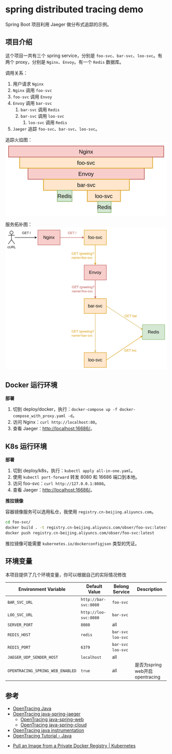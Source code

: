 # spring distributed tracing demo

Spring Boot 项目利用 Jaeger 做分布式追踪的示例。

## 项目介绍

这个项目一共有三个 spring service，分别是 `foo-svc`、`bar-svc`、`loo-svc`。有两个
proxy，分别是 `Nginx`、`Envoy`。有一个 `Redis` 数据库。

调用关系：

1. 用户请求 `Nginx`
2. `Nginx` 调用 `foo-svc`
3. `foo-svc` 调用 `Envoy`
4. `Envoy` 调用 `bar-svc`
    1. `bar-svc` 调用 `Redis`
    2. `bar-svc` 调用 `loo-svc`
        1. `loo-svc` 调用 `Redis`
5. `Jaeger` 追踪 `foo-svc`、`bar-svc`、`loo-svc`。

追踪火焰图：
![img.png](assets/trace-tree_spring.png)

服务拓补图：
![](assets/service-map_spring.png)

## Docker 运行环境

**部署**

1. 切到
   deploy/docker，执行：`docker-compose up -f docker-compose_with_proxy.yaml -d`。
2. 访问 Nginx：`curl http://localhost:80`。
3. 查看 Jaeger：[http://localhost:16686/](http://localhost:16686/)。

## K8s 运行环境

**部署**

1. 切到 deploy/k8s，执行：`kubectl apply all-in-one.yaml`。
2. 使用 `kubectl port-forward` 转发 8080 和 16686 端口到本地。
3. 访问 foo-svc：`curl http://127.0.0.1:8080`。
3. 查看 Jaeger：[http://localhost:16686/](http://localhost:16686/)。

**推拉镜像**

容器镜像服务可以选用私仓，我使用 `registry.cn-beijing.aliyuncs.com`。

```sh
cd foo-svc/
docker build . -t registry.cn-beijing.aliyuncs.com/obser/foo-svc:latest
docker push registry.cn-beijing.aliyuncs.com/obser/foo-svc:latest
```

推拉镜像可能需要 `kubernetes.io/dockerconfigjson` 类型的凭证。

## 环境变量

本项目提供了几个环境变量，你可以根据自己的实际情况修改

| Environment Variable             | Default Value         | Belong Service      | Description |
|----------------------------------|-----------------------|---------------------|-------------|
| `BAR_SVC_URL`                    | `http://bar-svc:8080` | `foo-svc`           |             |
| `LOO_SVC_URL`                    | `http://loo-svc:8080` | `bar-svc`           |             |
| `SERVER_PORT`                    | `8080`                | all                 |             |
| `REDIS_HOST`                     | `redis`               | `bar-svc` `loo-svc` |             |
| `REDIS_PORT`                     | `6379`                | `bar-svc` `loo-svc` |             |
| `JAEGER_UDP_SENDER_HOST`         | `localhost`           | all                 |             |
| `OPENTRACING_SPRING_WEB_ENABLED` | `true`                | all                 | 是否为spring web开启opentracing |

## 参考

* [OpenTracing Java][opentracing-java]
* [OpenTracing java-spring-jaeger][opentracing java-spring-jaeger]
    * [OpenTracing java-spring-web][opentracing java-spring-web]
    * [OpenTracing java-spring-cloud][opentracing java-spring-cloud]
* [OpenTracing java instrumentation][opentracing java]
* [OpenTracing Tutorial - Java][opentracing-tutorial-java]

[k8s-learn-istio-install]: https://github.com/chanjarster/k8s-learn/tree/master/addons-guide/istio/install

[opentracing java-spring-jaeger]: https://github.com/opentracing-contrib/java-spring-jaeger

[opentracing java-spring-web]:https://github.com/opentracing-contrib/java-spring-web

[opentracing java-spring-cloud]:https://github.com/opentracing-contrib/java-spring-cloud

[opentracing java]: https://github.com/opentracing-contrib?utf8=%E2%9C%93&q=&type=&language=java

[opentracing-tutorial-java]: https://github.com/yurishkuro/opentracing-tutorial/tree/master/java

[istio-issue-7963]: https://github.com/istio/istio/issues/7963

[opentracing-java]: https://github.com/opentracing/opentracing-java

[opentracing java-redis-client]: https://github.com/opentracing-contrib/java-redis-client

* [Pull an Image from a Private Docker Registry | Kubernetes](https://kubernetes.io/docs/tasks/configure-pod-container/pull-image-private-registry/)
